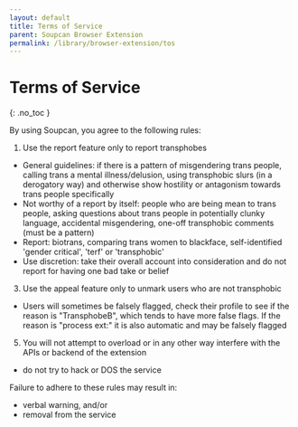 ```yaml
---
layout: default
title: Terms of Service
parent: Soupcan Browser Extension
permalink: /library/browser-extension/tos
---
```


# Terms of Service
{: .no_toc }

By using Soupcan, you agree to the following rules:

1. Use the report feature only to report transphobes
  * General guidelines: if there is a pattern of misgendering trans people, calling trans a mental illness/delusion,
    using transphobic slurs (in a derogatory way) and otherwise show hostility or antagonism towards trans people specifically
  * Not worthy of a report by itself: people who are being mean to trans people, asking questions about trans people
    in potentially clunky language, accidental misgendering, one-off transphobic comments (must be a pattern)
  * Report: biotrans, comparing trans women to blackface, self-identified 'gender critical', 'terf' or 'transphobic'
  * Use discretion: take their overall account into consideration and do not report for having one bad take or belief
3. Use the appeal feature only to unmark users who are not transphobic
  * Users will sometimes be falsely flagged, check their profile to see if the reason is "TransphobeB", which tends to
    have more false flags. If the reason is "process ext:" it is also automatic and may be falsely flagged
5. You will not attempt to overload or in any other way interfere with the APIs or backend of the extension
  * do not try to hack or DOS the service

Failure to adhere to these rules may result in:

* verbal warning, and/or
* removal from the service
